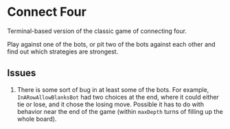 # Connect Four

Terminal-based version of the classic game of connecting four.

Play against one of the bots, or pit two of the bots against each other and find out which strategies are strongest.

## Issues

1. There is some sort of bug in at least some of the bots. For example, `InARowAllowBlanksBot` had two choices at the end, where it could either tie or lose, and it chose the losing move. Possible it has to do with behavior near the end of the game (within `maxDepth` turns of filling up the whole board).
